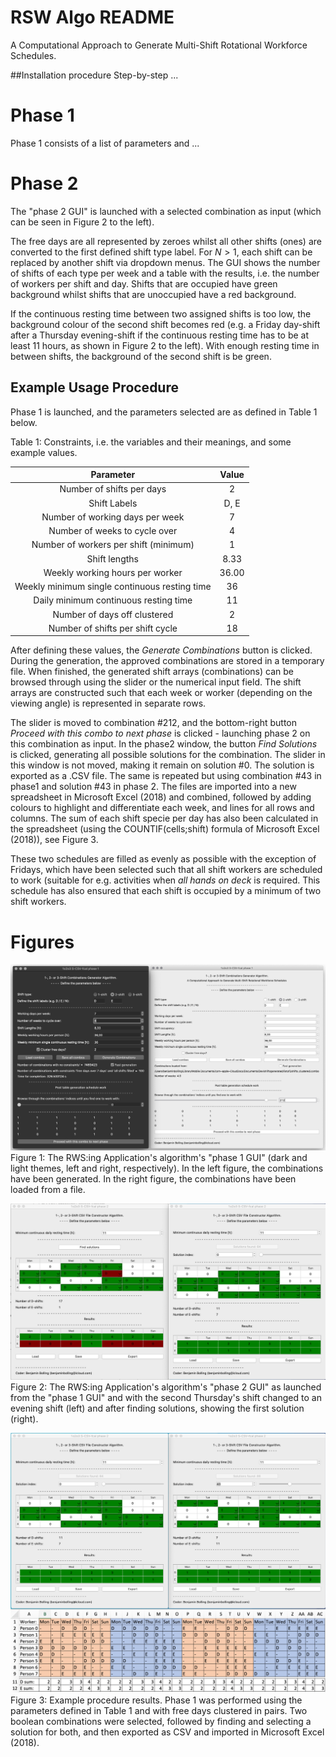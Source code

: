 # RSW Algo README
A Computational Approach to Generate Multi-Shift Rotational Workforce Schedules.

##Installation procedure
Step-by-step ...

# Phase 1
Phase 1 consists of a list of parameters and ...

# Phase 2
The "phase 2 GUI" is launched with a selected combination as input (which can be seen in Figure 2 to the left).

The free days are all represented by zeroes whilst all other shifts (ones) are converted to the first defined shift type label. For $N>1$, each shift can be replaced by another shift via dropdown menus. The GUI shows the number of shifts of each type per week and a table with the results, i.e. the number of workers per shift and day. Shifts that are occupied have green background whilst shifts that are unoccupied have a red background.

If the continuous resting time between two assigned shifts is too low, the background colour of the second shift becomes red (e.g. a Friday day-shift after a Thursday evening-shift if the continuous resting time has to be at least 11 hours, as shown in Figure 2 to the left). With enough resting time in between shifts, the background of the second shift is be green.

## Example Usage Procedure
Phase 1 is launched, and the parameters selected are as defined in Table 1 below.

Table 1: Constraints, i.e. the variables and their meanings, and some example values.

| Parameter     | Value |
| :----------: | :----------: |
| Number of shifts per days                     | 2 |
| Shift Labels                                  | D, E |
| Number of working days per week               | 7 |
| Number of weeks to cycle over                 | 4 |
| Number of workers per shift (minimum)         | 1 |
| Shift lengths                                 | 8.33 |
| Weekly working hours per worker               | 36.00 |
| Weekly minimum single continuous resting time | 36 |
| Daily minimum continuous resting time         | 11 |
| Number of days off clustered                  | 2 |
| Number of shifts per shift cycle              | 18 |

After defining these values, the *Generate Combinations* button is clicked. During the generation, the approved combinations are stored in a temporary file. When finished, the generated shift arrays (combinations) can be browsed through using the slider or the numerical input field. The shift arrays are constructed such that each week or worker (depending on the viewing angle) is represented in separate rows.

The slider is moved to combination \#212, and the bottom-right button *Proceed with this combo to next phase* is clicked - launching phase 2 on this combination as input. In the phase2 window, the button *Find Solutions* is clicked, generating all possible solutions for the combination. The slider in this window is not moved, making it remain on solution \#0. The solution is exported as a .CSV file. The same is repeated but using combination \#43 in phase1 and solution \#43 in phase 2. The files are imported into a new spreadsheet in Microsoft Excel (2018) and combined, followed by adding colours to highlight and differentiate each week, and lines for all rows and columns. The sum of each shift specie per day has also been calculated in the spreadsheet (using the COUNTIF(cells;shift) formula of Microsoft Excel (2018)), see Figure 3.

These two schedules are filled as evenly as possible with the exception of Fridays, which have been selected such that all shift workers are scheduled to work (suitable for e.g. activities when *all hands on deck* is required. This schedule has also ensured that each shift is occupied by a minimum of two shift workers.

# Figures
![Figure 1](docs/fig1.png)
Figure 1: The RWS:ing Application's algorithm's "phase 1 GUI" (dark and light themes, left and right, respectively). In the left figure, the combinations have been generated. In the right figure, the combinations have been loaded from a file.

![Figure 2](docs/fig2.png)
Figure 2: The RWS:ing Application's algorithm's "phase 2 GUI" as launched from the "phase 1 GUI" and with the second Thursday's shift changed to an evening shift (left) and after finding solutions, showing the first solution (right).

![Figure 3](docs/fig3.png)
Figure 3: Example procedure results. Phase 1 was performed using the parameters defined in Table 1 and with free days clustered in pairs. Two boolean combinations were selected, followed by finding and selecting a solution for both, and then exported as CSV and imported in Microsoft Excel (2018).
